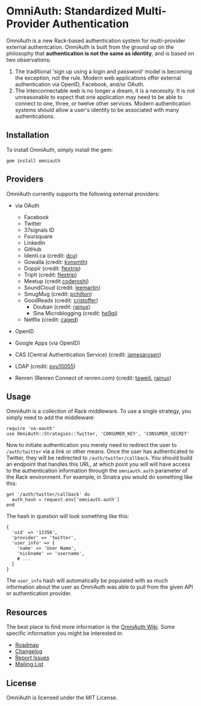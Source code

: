 # OmniAuth: Standardized Multi-Provider Authentication

OmniAuth is a new Rack-based authentication system for multi-provider external authentcation. OmniAuth is built from the ground up on the philosophy that **authentication is not the same as identity**, and is based on two observations:

1. The traditional 'sign up using a login and password' model is becoming the exception, not the rule. Modern web applications offer external authentication via OpenID, Facebook, and/or OAuth.
2. The interconnectable web is no longer a dream, it is a necessity. It is not unreasonable to expect that one application may need to be able to connect to one, three, or twelve other services. Modern authentication systems should allow a user's identity to be associated with many authentications.

## Installation

To install OmniAuth, simply install the gem:

    gem install omniauth
    
## Providers

OmniAuth currently supports the following external providers:

* via OAuth
  * Facebook
  * Twitter
  * 37signals ID
  * Foursquare
  * LinkedIn
  * GitHub
  * Identi.ca (credit: [dcu](http://github.com/dcu))
  * Gowalla (credit: [kvnsmth](http://github.com/kvnsmth))
  * Dopplr (credit: [flextrip](http://github.com/flextrip))
  * TripIt (credit: [flextrip](http://github.com/flextrip))
  * Meetup (credit [coderoshi](http://github.com/coderoshi))
  * SoundCloud (credit: [leemartin](http://github.com/leemartin))
  * SmugMug (credit: [pchilton](http://github.com/pchilton))
  * GoodReads (credit: [cristoffer](http://github.com/christoffer))
	* Douban (credit: [rainux](http://github.com/rainux))
	* Sina Microblogging (credit: [he9qi](http://github.com/he9qi))
  * Netflix (credit: [caged](http://github.com/caged))

* OpenID
* Google Apps (via OpenID)
* CAS (Central Authentication Service) (credit: [jamesarosen](http://github.com/jamesarosen))
* LDAP (credit: [pyu10055](http://github.com/pyu10055))
* Renren (Renren Connect of renren.com) (credit: [taweili](http://github.com/taweili), [rainux](http://github.com/rainux))

## Usage

OmniAuth is a collection of Rack middleware. To use a single strategy, you simply need to add the middleware:

    require 'oa-oauth'
    use OmniAuth::Strategies::Twitter, 'CONSUMER_KEY', 'CONSUMER_SECRET'
    
Now to initiate authentication you merely need to redirect the user to `/auth/twitter` via a link or other means. Once the user has authenticated to Twitter, they will be redirected to `/auth/twitter/callback`. You should build an endpoint that handles this URL, at which point you will will have access to the authentication information through the `omniauth.auth` parameter of the Rack environment. For example, in Sinatra you would do something like this:

    get '/auth/twitter/callback' do
      auth_hash = request.env['omniauth.auth']
    end
    
The hash in question will look something like this:

    {
      'uid' => '12356',
      'provider' => 'twitter',
      'user_info' => {
        'name' => 'User Name',
        'nickname' => 'username',
        # ...
      }
    }
    
The `user_info` hash will automatically be populated with as much information about the user as OmniAuth was able to pull from the given API or authentication provider.

## Resources

The best place to find more information is the [OmniAuth Wiki](http://github.com/intridea/omniauth/wiki). Some specific information you might be interested in:

* [Roadmap](http://github.com/intridea/omniauth/wiki/Roadmap)
* [Changelog](http://github.com/intridea/omniauth/wiki/Changelog)
* [Report Issues](http://github.com/intridea/omniauth/issues)
* [Mailing List](http://groups.google.com/group/omniauth)

## License

OmniAuth is licensed under the MIT License.
